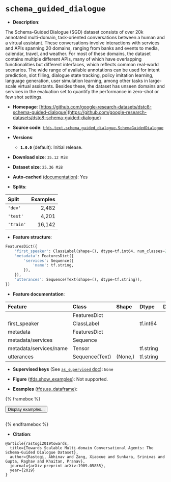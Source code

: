 <div itemscope itemtype="http://schema.org/Dataset">
  <div itemscope itemprop="includedInDataCatalog" itemtype="http://schema.org/DataCatalog">
    <meta itemprop="name" content="TensorFlow Datasets" />
  </div>
  <meta itemprop="name" content="schema_guided_dialogue" />
  <meta itemprop="description" content="The Schema-Guided Dialogue (SGD) dataset consists of over 20k annotated&#10;multi-domain, task-oriented conversations between a human and a virtual&#10;assistant. These conversations involve interactions with services and APIs&#10;spanning 20 domains, ranging from banks and events to media, calendar, travel,&#10;and weather. For most of these domains, the dataset contains multiple different&#10;APIs, many of which have overlapping functionalities but different interfaces,&#10;which reflects common real-world scenarios. The wide range of available&#10;annotations can be used for intent prediction, slot filling, dialogue state&#10;tracking, policy imitation learning, language generation, user simulation&#10;learning, among other tasks in large-scale virtual assistants. Besides these,&#10;the dataset has unseen domains and services in the evaluation set to quantify&#10;the performance in zero-shot or few shot settings.&#10;&#10;To use this dataset:&#10;&#10;```python&#10;import tensorflow_datasets as tfds&#10;&#10;ds = tfds.load(&#x27;schema_guided_dialogue&#x27;, split=&#x27;train&#x27;)&#10;for ex in ds.take(4):&#10;  print(ex)&#10;```&#10;&#10;See [the guide](https://www.tensorflow.org/datasets/overview) for more&#10;informations on [tensorflow_datasets](https://www.tensorflow.org/datasets).&#10;&#10;" />
  <meta itemprop="url" content="https://www.tensorflow.org/datasets/catalog/schema_guided_dialogue" />
  <meta itemprop="sameAs" content="https://github.com/google-research-datasets/dstc8-schema-guided-dialogue" />
  <meta itemprop="citation" content="@article{rastogi2019towards,&#10;  title={Towards Scalable Multi-domain Conversational Agents: The Schema-Guided Dialogue Dataset},&#10;  author={Rastogi, Abhinav and Zang, Xiaoxue and Sunkara, Srinivas and Gupta, Raghav and Khaitan, Pranav},&#10;  journal={arXiv preprint arXiv:1909.05855},&#10;  year={2019}&#10;}" />
</div>

# `schema_guided_dialogue`


*   **Description**:

The Schema-Guided Dialogue (SGD) dataset consists of over 20k annotated
multi-domain, task-oriented conversations between a human and a virtual
assistant. These conversations involve interactions with services and APIs
spanning 20 domains, ranging from banks and events to media, calendar, travel,
and weather. For most of these domains, the dataset contains multiple different
APIs, many of which have overlapping functionalities but different interfaces,
which reflects common real-world scenarios. The wide range of available
annotations can be used for intent prediction, slot filling, dialogue state
tracking, policy imitation learning, language generation, user simulation
learning, among other tasks in large-scale virtual assistants. Besides these,
the dataset has unseen domains and services in the evaluation set to quantify
the performance in zero-shot or few shot settings.

*   **Homepage**:
    [https://github.com/google-research-datasets/dstc8-schema-guided-dialogue](https://github.com/google-research-datasets/dstc8-schema-guided-dialogue)

*   **Source code**:
    [`tfds.text.schema_guided_dialogue.SchemaGuidedDialogue`](https://github.com/tensorflow/datasets/tree/master/tensorflow_datasets/text/schema_guided_dialogue/schema_guided_dialogue.py)

*   **Versions**:

    *   **`1.0.0`** (default): Initial release.

*   **Download size**: `35.12 MiB`

*   **Dataset size**: `25.36 MiB`

*   **Auto-cached**
    ([documentation](https://www.tensorflow.org/datasets/performances#auto-caching)):
    Yes

*   **Splits**:

Split     | Examples
:-------- | -------:
`'dev'`   | 2,482
`'test'`  | 4,201
`'train'` | 16,142

*   **Feature structure**:

```python
FeaturesDict({
    'first_speaker': ClassLabel(shape=(), dtype=tf.int64, num_classes=2),
    'metadata': FeaturesDict({
        'services': Sequence({
            'name': tf.string,
        }),
    }),
    'utterances': Sequence(Text(shape=(), dtype=tf.string)),
})
```

*   **Feature documentation**:

Feature                | Class          | Shape   | Dtype     | Description
:--------------------- | :------------- | :------ | :-------- | :----------
                       | FeaturesDict   |         |           |
first_speaker          | ClassLabel     |         | tf.int64  |
metadata               | FeaturesDict   |         |           |
metadata/services      | Sequence       |         |           |
metadata/services/name | Tensor         |         | tf.string |
utterances             | Sequence(Text) | (None,) | tf.string |

*   **Supervised keys** (See
    [`as_supervised` doc](https://www.tensorflow.org/datasets/api_docs/python/tfds/load#args)):
    `None`

*   **Figure**
    ([tfds.show_examples](https://www.tensorflow.org/datasets/api_docs/python/tfds/visualization/show_examples)):
    Not supported.

*   **Examples**
    ([tfds.as_dataframe](https://www.tensorflow.org/datasets/api_docs/python/tfds/as_dataframe)):

<!-- mdformat off(HTML should not be auto-formatted) -->

{% framebox %}

<button id="displaydataframe">Display examples...</button>
<div id="dataframecontent" style="overflow-x:auto"></div>
<script>
const url = "https://storage.googleapis.com/tfds-data/visualization/dataframe/schema_guided_dialogue-1.0.0.html";
const dataButton = document.getElementById('displaydataframe');
dataButton.addEventListener('click', async () => {
  // Disable the button after clicking (dataframe loaded only once).
  dataButton.disabled = true;

  const contentPane = document.getElementById('dataframecontent');
  try {
    const response = await fetch(url);
    // Error response codes don't throw an error, so force an error to show
    // the error message.
    if (!response.ok) throw Error(response.statusText);

    const data = await response.text();
    contentPane.innerHTML = data;
  } catch (e) {
    contentPane.innerHTML =
        'Error loading examples. If the error persist, please open '
        + 'a new issue.';
  }
});
</script>

{% endframebox %}

<!-- mdformat on -->

*   **Citation**:

```
@article{rastogi2019towards,
  title={Towards Scalable Multi-domain Conversational Agents: The Schema-Guided Dialogue Dataset},
  author={Rastogi, Abhinav and Zang, Xiaoxue and Sunkara, Srinivas and Gupta, Raghav and Khaitan, Pranav},
  journal={arXiv preprint arXiv:1909.05855},
  year={2019}
}
```

